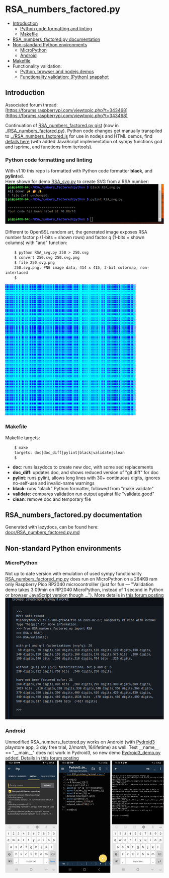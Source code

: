 # RSA_numbers_factored.py

* [Introduction](#introduction)
  * [Python code formatting and linting](#python-code-formatting-and-linting)
  * [Makefile](#makefile)
* [RSA_numbers_factored.py documentation](#rsa_numbers_factoredpy-documentation)
* [Non-standard Python environments](#non-standard-python-environments)
  * [MicroPython](#micropython)
  * [Android](#android)
* [Makefile](#makefile)
* Functionality validation:
  * [Python, browser and nodejs demos](../README.md#functionality-validation-python-browser-and-nodejs-demos)
  * [Functionality validation: (Python) snapshot](../README.md#functionality-validation-python-snapshot)

## Introduction 

Associated forum thread:  
[https://forums.raspberrypi.com/viewtopic.php?t=343468](https://forums.raspberrypi.com/viewtopic.php?t=343468)

Continuation of [RSA_numbers_factored.py gist](https://gist.github.com/Hermann-SW/839dfe6002810d404e3f0fe1808a6333) (now in [./RSA_numbers_factored.py](./RSA_numbers_factored.py)). Python code changes get manually transpiled to [../RSA_numbers_factored.js](../RSA_numbers_factored.js) for use in nodejs and HTML demos, find [details here](../README.md) (with added JavaScript implementation of sympy functions gcd and isprime, and functions from itertools).

### Python code formatting and linting

With v1.10 this repo is formatted with Python code formatter **black**, and **pylint**ed.  
Here shown for demo [RSA_svg.py](RSA_svg.py) to create SVG from a RSA number:  
![RSA_svg.py.png](RSA_svg.py.png)

Different to OpenSSL random art, the generated image exposes RSA number factor p (1-bits = shown rows) and factor q (1-bits = shown columns) with "and" function:  
```
    $ python RSA_svg.py 250 > 250.svg
    $ convert 250.svg 250.svg.png 
    $ file 250.svg.png 
    250.svg.png: PNG image data, 414 x 415, 2-bit colormap, non-interlaced
    $ 
```
![250.svg.png](250.svg.png)

### Makefile

Makefile targets:
```
    $ make
    targets: doc|doc_diff|pylint|black|validate|clean
    $
```

* <b>doc</b>: runs lazydocs to create new doc, with some sed replacements
* <b>doc_diff</b>: updates doc, and shows reduced version of "git diff" for doc
* <b>pylint</b>: runs pylint, allows long lines with 30+ continuous digits, ignores no-self-use and invalid-name warnings
* <b>black</b>: runs "black" Python formatter, followed from "make validate"
* <b>validate</b>: compares validation run output against file "validate.good"
* <b>clean</b>: remove doc and temporary file
 
## RSA_numbers_factored.py documentation  

Generated with lazydocs, can be found here:  
[docs/RSA_numbers_factored.py.md](docs/RSA_numbers_factored.py.md)

## Non-standard Python environments

### MicroPython

Not up to date version with  emulation of used sympy functionality [RSA_numbers_factored_mp.py](RSA_numbers_factored_mp.py) does run on MicroPython on a 264KB ram only Raspberry Pico RP2040 microcontrolller (just for fun — "Validation demo takes 3:09min on RP2040 MicroPython, instead of 1 second in Python or browser JavaScript version though ..."). More details in [this forum posting](https://forums.raspberrypi.com/viewtopic.php?t=343468&start=25#p2085457)  
![MicroPython demo](RSA_numbers_factored_mp.py.png)

### Android

Unmodified RSA_numbers_factored.py works on Android (with [Pydroid3](https://play.google.com/store/search?q=Pydroid3) playstore app, 3 day free trial, 2$/month, 16$/lifetime) as well. Test \_\_name\_\_ == "\_\_main\_\_" does not work in Pydroid3, so new demo [Pydroid3_demo.py](Pydroid3_demo.py) added. Details in [this forum posting](https://forums.raspberrypi.com/viewtopic.php?t=343468&start=25#p2090124)  
![Pydroid3 demo](Pydroid3_demo.png)

